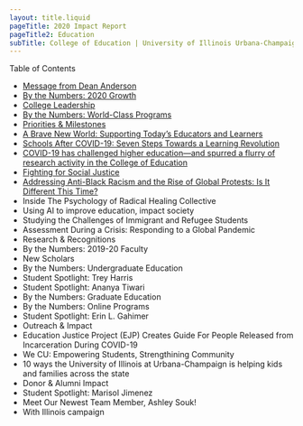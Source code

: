 ```yaml
---
layout: title.liquid
pageTitle: 2020 Impact Report
pageTitle2: Education
subTitle: College of Education | University of Illinois Urbana-Champaign
---
```

Table of Contents

* [Message from Dean Anderson](message-from-dean-anderson)
* [By the Numbers: 2020 Growth](2020-growth)
* [College Leadership](college-leadership)
* [By the Numbers: World-Class Programs](world-class-programs)
* [Priorities & Milestones](priorities-milestones)
* [A Brave New World: Supporting Today’s Educators and Learners](a-brave-new-world)
* [Schools After COVID-19: Seven Steps Towards a Learning Revolution](schools-after-covid-19)
* [COVID-19 has challenged higher education—and spurred a flurry of research activity in the College of Education](covid-19)
* [Fighting for Social Justice](fighting-for-social-justice)
* [Addressing Anti-Black Racism and the Rise of Global Protests: Is It Different This Time?](addressing-anti-black-racism)
* Inside The Psychology of Radical Healing Collective
* Using AI to improve education, impact society
* Studying the Challenges of Immigrant and Refugee Students
* Assessment During a Crisis: Responding to a Global Pandemic
* Research & Recognitions
* By the Numbers: 2019-20 Faculty
* New Scholars
* By the Numbers: Undergraduate Education
* Student Spotlight: Trey Harris
* Student Spotlight: Ananya Tiwari
* By the Numbers: Graduate Education
* By the Numbers: Online Programs
* Student Spotlight: Erin L. Gahimer
* Outreach & Impact
* Education Justice Project (EJP) Creates Guide For People Released from Incarceration During COVID-19
* We CU: Empowering Students, Strengthining Community
* 10 ways the University of Illinois at Urbana-Champaign is helping kids and families across the state
* Donor & Alumni Impact
* Student Spotlight: Marisol Jimenez
* Meet Our Newest Team Member, Ashley Souk!
* With Illinois campaign
